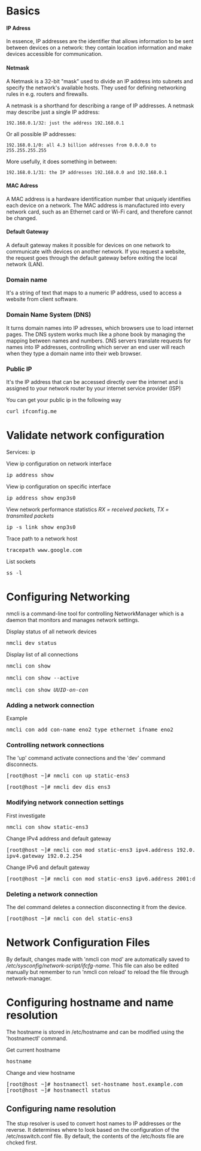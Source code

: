 # Basics

#### IP Adress
In essence, IP addresses are the identifier that allows information to be sent between devices on a network: they contain location information and make devices accessible for communication.

#### Netmask
A Netmask is a 32-bit "mask" used to divide an IP address into subnets and specify the network's available hosts. They used for defining networking rules in e.g. routers and firewalls.

A netmask is a shorthand for describing a range of IP addresses. A netmask may describe just a single IP address:


    192.168.0.1/32: just the address 192.168.0.1

Or all possible IP addresses:


    192.168.0.1/0: all 4.3 billion addresses from 0.0.0.0 to 255.255.255.255

More usefully, it does something in between:


    192.168.0.1/31: the IP addresses 192.168.0.0 and 192.168.0.1


#### MAC Adress
A MAC address is a hardware identification number that uniquely identifies each device on a network. The MAC address is manufactured into every network card, such as an Ethernet card or Wi-Fi card, and therefore cannot be changed.

#### Default Gateway
A default gateway makes it possible for devices on one network to communicate with devices on another network. If you request a website, the request goes through the default gateway before exiting the local network (LAN).

### Domain name 
It's a string of text that maps to a numeric IP address, used to access a website from client software. 

### Domain Name System (DNS)
It turns domain names into IP adresses, which browsers use to load internet pages. The DNS system works much like a phone book by managing the mapping between names and numbers. DNS servers translate requests for names into IP addresses, controlling which server an end user will reach when they type a domain name into their web browser. 

### Public IP
It's the IP address that can be accessed directly over the internet and is assigned to your network router by your internet service provider (ISP)

You can get your public ip in the following way
<pre>
curl ifconfig.me
</pre>

# Validate network configuration
Services: ip 

View ip configuration on network interface
<pre>ip address show</pre>

View ip configuration on specific interface
<pre>ip address show enp3s0</pre>

View network performance statistics
<i>RX = received packets, TX = transmited packets</i>
<pre>ip -s link show enp3s0 </pre>

Trace path to a network host
<pre>tracepath www.google.com</pre>

List sockets
<pre>ss -l</pre>

# Configuring Networking
nmcli is a command-line tool for controlling NetworkManager which is a daemon that monitors and manages network settings.

Display status of all network devices
<pre>nmcli dev status</pre>

Display list of all connections 
<pre>nmcli con show

nmcli con show --active

nmcli con show <i>UUID-on-con</i></pre>

### Adding a network connection
Example 
<pre>nmcli con add con-name eno2 type ethernet ifname eno2</pre>

### Controlling network connections
The 'up' command activate connections and the 'dev' command disconnects.

<pre>[root@host ~]# nmcli con up static-ens3</pre>

<pre>[root@host ~]# nmcli dev dis ens3</pre>

### Modifying network connection settings

First investigate
<pre>nmcli con show static-ens3</pre>

Change IPv4 address and default gateway
<pre>[root@host ~]# nmcli con mod static-ens3 ipv4.address 192.0.2.2/24
ipv4.gateway 192.0.2.254</pre>

Change IPv6 and default gateway
<pre>[root@host ~]# nmcli con mod static-ens3 ipv6.address 2001:db8:0:1::a00:1/64 ipv6.gateway 2001:db8:0:1::1</pre>

### Deleting a network connection
The del command deletes a connection disconnecting it from the device.
<pre>[root@host ~]# nmcli con del static-ens3</pre>

# Network Configuration Files
By default, changes made with 'nmcli con mod' are automatically saved to <i>/etc/sysconfig/network-script/ifcfg-name</i>. This file can also be edited manually but remember to run 'nmcli con reload' to reload the file through network-manager.

# Configuring hostname and name resolution
The hostname is stored in /etc/hostname and can be modified using the 'hostnamectl' command.

Get current hostname
<pre>hostname</pre>

Change and view hostname
<pre>
[root@host ~]# hostnamectl set-hostname host.example.com
[root@host ~]# hostnamectl status
</pre>

## Configuring name resolution
The stup resolver is used to convert host names to IP addresses or the reverse. It determines where to look based on the configuration of the /etc/nsswitch.conf file. By default, the contents of the /etc/hosts file are chcked first.